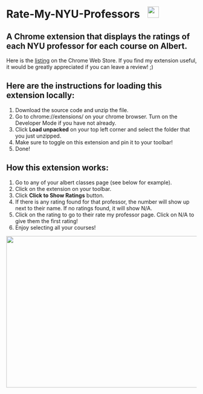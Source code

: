  # Rate-My-NYU-Professors  &nbsp;  <img src="https://github.com/fyk211/Rate-My-NYU-Professor/blob/main/images/nyu_logo-48.png?raw=true" height=30px>  

## A Chrome extension that displays the ratings of each NYU professor for each course on Albert. 

Here is the [listing](https://chrome.google.com/webstore/detail/rate-my-nyu-professors/mhgjkecddklmbnllifdpkhcnhfpkjfji?hl=en&authuser=2) on the Chrome Web Store. If you find my extension useful, it would be greatly appreciated if you can leave a review! ;)


## Here are the instructions for loading this extension locally: 
1. Download the source code and unzip the file. 
2. Go to chrome://extensions/ on your chrome browser. Turn on the Developer Mode if you have not already.
3. Click __Load unpacked__ on your top left corner and select the folder that you just unzipped. 
4. Make sure to toggle on this extension and pin it to your toolbar! 
5. Done!

## How this extension works: 
1. Go to any of your albert classes page (see below for example).
2. Click on the extension on your toolbar. 
3. Click __Click to Show Ratings__ button.
4. If there is any rating found for that professor, the number will show up next to their name. If no ratings found, it will show N/A. 
5. Click on the rating to go to their rate my professor page. Click on N/A to give them the first rating!
6. Enjoy selecting all your courses! 

<p align="center">
  <img src="https://github.com/fyk211/Rate-My-NYU-Professors/blob/main/images_for_github/example1.png?raw=true" height=400px width=640px>
</p>
